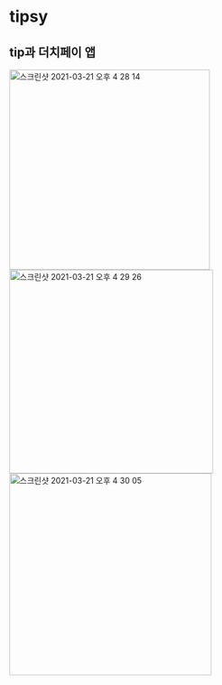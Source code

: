 # tipsy
## tip과 더치페이 앱

<img width="355" alt="스크린샷 2021-03-21 오후 4 28 14" src="https://user-images.githubusercontent.com/69891604/111897305-923f9280-8a62-11eb-8af1-0f5b43381586.png">

<img width="361" alt="스크린샷 2021-03-21 오후 4 29 26" src="https://user-images.githubusercontent.com/69891604/111897310-9bc8fa80-8a62-11eb-9d0d-7fb2a4caa4f1.png">

<img width="358" alt="스크린샷 2021-03-21 오후 4 30 05" src="https://user-images.githubusercontent.com/69891604/111897336-b3a07e80-8a62-11eb-8814-b1facb26c3b3.png">